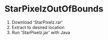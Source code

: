 # StarPixelzOutOfBounds

1. Download 'StarPixelz.rar'
2. Extract to desired location
3. Run 'StarPixelz.jar' with Java

